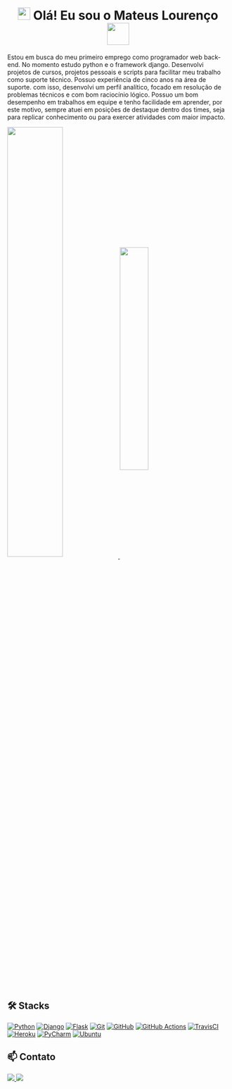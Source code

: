 <h1 align="center">
<img src="https://media0.giphy.com/media/iigp4VDyf5dCLRlGkm/giphy.gif" width="28">
Olá! Eu sou o Mateus Lourenço <img src="https://media0.giphy.com/media/13POHBrQwej54bj04I/giphy.gif" width="50">
</h1>

<div>
    <p>Estou em busca do meu primeiro emprego como programador web
      back-end. No momento estudo python e o framework django.
      Desenvolvi projetos de cursos, projetos pessoais e scripts para
      facilitar meu trabalho como suporte técnico. Possuo experiência de
      cinco anos na área de suporte. com isso, desenvolvi um perfil
      analítico, focado em resolução de problemas técnicos e com bom
      raciocínio lógico. Possuo um bom desempenho em trabalhos em
      equipe e tenho facilidade em aprender, por este motivo, sempre atuei
      em posições de destaque dentro dos times, seja para replicar
      conhecimento ou para exercer atividades com maior impacto.
    </p>
    <a href='https://github.com/mateuslourenco'>
  <img align="center" width="50%" src="https://github-readme-stats.vercel.app/api?username=mateuslourenco&hide=contribs&count_private=true&theme=tokyonight&show_icons=true)]" />
  <img align="center" width="36%" src="https://github-readme-stats.vercel.app/api/top-langs/?username=mateuslourenco&layout=compact&theme=tokyonight" />
    </a>
</div>

## 🛠️ Stacks
  [![Python](https://img.shields.io/badge/python-1A1B26?style=for-the-badge&logo=python&logoColor=A981D8)](https://www.python.org/)
  [![Django](https://img.shields.io/badge/django-1A1B26?style=for-the-badge&logo=django&logoColor=A981D8)](https://www.djangoproject.com/)
  [![Flask](https://img.shields.io/badge/flask-1A1B26?style=for-the-badge&logo=flask&logoColor=A981D8)](https://flask.palletsprojects.com/en/2.0.x/)
  [![Git](https://img.shields.io/badge/git-1A1B26?style=for-the-badge&logo=git&logoColor=A981D8)](https://git-scm.com/)
  [![GitHub](https://img.shields.io/badge/github-1A1B26?style=for-the-badge&logo=github&logoColor=A981D8)](https://github.com/)
  [![GitHub Actions](https://img.shields.io/badge/githubactions-1A1B26?style=for-the-badge&logo=githubactions&logoColor=A981D8)](https://github.com/features/actions)
  [![TravisCI](https://img.shields.io/badge/travisci-1A1B26?style=for-the-badge&logo=travisci&logoColor=A981D8)](https://www.travis-ci.com/)
  [![Heroku](https://img.shields.io/badge/heroku-1A1B26?style=for-the-badge&logo=heroku&logoColor=A981D8)](https://www.heroku.com/)
  [![PyCharm](https://img.shields.io/badge/pycharm-1A1B26?style=for-the-badge&logo=pycharm&logoColor=A981D8&lack&)](https://www.jetbrains.com/pt-br/pycharm/)
  [![Ubuntu](https://img.shields.io/badge/Ubuntu-1A1B26?style=for-the-badge&logo=ubuntu&logoColor=A981D8)](https://ubuntu.com/)

## 📫 Contato

<a href="https://www.linkedin.com/in/mateus-louren%C3%A7o-12456b103/">
  <img src="https://img.shields.io/badge/linkedin-1A1B26?style=for-the-badge&logo=linkedin&logoColor=A981D8" />
</a>

<a href="mailto:mateuslourenco55@outlook.com">
  <img src="https://img.shields.io/badge/Microsoft_Outlook-1A1B26?style=for-the-badge&logo=microsoft-outlook&logoColor=A981D8" />
</a>

